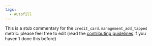 ```yaml
---
tags:
  - Autofill
---
```


This is a stub commentary for the `credit_card.management_add_tapped` metric: please feel free to edit (read the
[contributing guidelines](https://github.com/mozilla/glean-annotations/blob/main/CONTRIBUTING.md)
if you haven't done this before)
